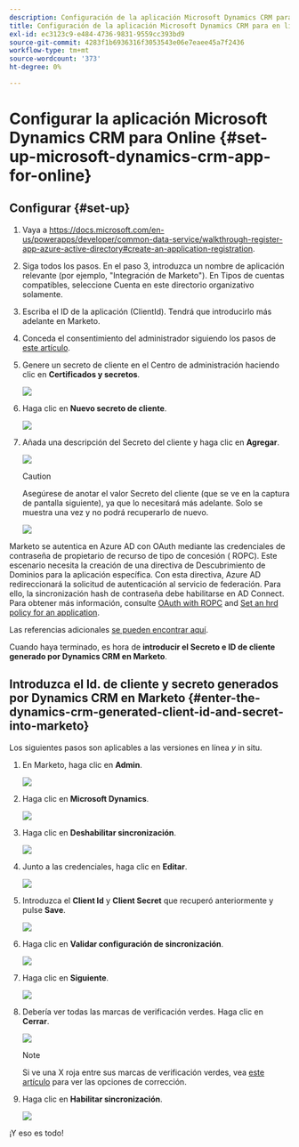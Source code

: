 ```yaml
---
description: Configuración de la aplicación Microsoft Dynamics CRM para en línea - Marketo Docs - Documentación del producto
title: Configuración de la aplicación Microsoft Dynamics CRM para en línea
exl-id: ec3123c9-e484-4736-9831-9559cc393bd9
source-git-commit: 4283f1b6936316f3053543e06e7eaee45a7f2436
workflow-type: tm+mt
source-wordcount: '373'
ht-degree: 0%

---
```


# Configurar la aplicación Microsoft Dynamics CRM para Online {#set-up-microsoft-dynamics-crm-app-for-online}

## Configurar {#set-up}

1. Vaya a https://docs.microsoft.com/en-us/powerapps/developer/common-data-service/walkthrough-register-app-azure-active-directory#create-an-application-registration.

1. Siga todos los pasos. En el paso 3, introduzca un nombre de aplicación relevante (por ejemplo, &quot;Integración de Marketo&quot;). En Tipos de cuentas compatibles, seleccione Cuenta en este directorio organizativo solamente.

1. Escriba el ID de la aplicación (ClientId). Tendrá que introducirlo más adelante en Marketo.

1. Conceda el consentimiento del administrador siguiendo los pasos de [este artículo](/help/marketo/product-docs/crm-sync/microsoft-dynamics-sync/sync-setup/set-up-oauth-authentication-for-dynamics/grant-consent-for-client-id-and-app-registration.md).

1. Genere un secreto de cliente en el Centro de administración haciendo clic en **Certificados y secretos**.

   ![](assets/set-up-microsoft-dynamics-crm-app-for-online-1.png)

1. Haga clic en **Nuevo secreto de cliente**.

   ![](assets/set-up-microsoft-dynamics-crm-app-for-online-2.png)

1. Añada una descripción del Secreto del cliente y haga clic en **Agregar**.

   ![](assets/set-up-microsoft-dynamics-crm-app-for-online-3.png)

   >[!CAUTION]
   >
   >Asegúrese de anotar el valor Secreto del cliente (que se ve en la captura de pantalla siguiente), ya que lo necesitará más adelante. Solo se muestra una vez y no podrá recuperarlo de nuevo.

   ![](assets/set-up-microsoft-dynamics-crm-app-for-online-4.png)

Marketo se autentica en Azure AD con OAuth mediante las credenciales de contraseña de propietario de recurso de tipo de concesión ( ROPC). Este escenario necesita la creación de una directiva de Descubrimiento de Dominios para la aplicación específica. Con esta directiva, Azure AD redireccionará la solicitud de autenticación al servicio de federación. Para ello, la sincronización hash de contraseña debe habilitarse en AD Connect. Para obtener más información, consulte [OAuth with ROPC](https://docs.microsoft.com/en-us/azure/active-directory/develop/v2-oauth-ropc) and [Set an hrd policy for an application](https://docs.microsoft.com/en-us/azure/active-directory/manage-apps/configure-authentication-for-federated-users-portal#example-set-an-hrd-policy-for-an-application).

Las referencias adicionales [se pueden encontrar aquí](https://docs.microsoft.com/en-us/azure/active-directory/reports-monitoring/concept-all-sign-ins#:~:text=Interactive%20user%20sign%2Dins%20are,as%20the%20Microsoft%20Authenticator%20app.&amp;text=This%20report%20also%20include%20federated,are%20federated%20to%20Azure%20AD.).

Cuando haya terminado, es hora de **introducir el Secreto e ID de cliente generado por Dynamics CRM en Marketo**.

## Introduzca el Id. de cliente y secreto generados por Dynamics CRM en Marketo {#enter-the-dynamics-crm-generated-client-id-and-secret-into-marketo}

Los siguientes pasos son aplicables a las versiones en línea _y_ in situ.

1. En Marketo, haga clic en **Admin**.

   ![](assets/set-up-microsoft-dynamics-crm-app-for-online-5.png)

1. Haga clic en **Microsoft Dynamics**.

   ![](assets/set-up-microsoft-dynamics-crm-app-for-online-6.png)

1. Haga clic en **Deshabilitar sincronización**.

   ![](assets/set-up-microsoft-dynamics-crm-app-for-online-7.png)

1. Junto a las credenciales, haga clic en **Editar**.

   ![](assets/set-up-microsoft-dynamics-crm-app-for-online-8.png)

1. Introduzca el **Client Id** y **Client Secret** que recuperó anteriormente y pulse **Save**.

   ![](assets/set-up-microsoft-dynamics-crm-app-for-online-9.png)

1. Haga clic en **Validar configuración de sincronización**.

   ![](assets/set-up-microsoft-dynamics-crm-app-for-online-10.png)

1. Haga clic en **Siguiente**.

   ![](assets/set-up-microsoft-dynamics-crm-app-for-online-11.png)

1. Debería ver todas las marcas de verificación verdes. Haga clic en **Cerrar**.

   ![](assets/set-up-microsoft-dynamics-crm-app-for-online-12.png)

   >[!NOTE]
   >
   >Si ve una X roja entre sus marcas de verificación verdes, vea [este artículo](/help/marketo/product-docs/crm-sync/microsoft-dynamics-sync/sync-setup/validate-microsoft-dynamics-sync/fix-dynamics-validation-sync-issues.md) para ver las opciones de corrección.

1. Haga clic en **Habilitar sincronización**.

   ![](assets/set-up-microsoft-dynamics-crm-app-for-online-13.png)

¡Y eso es todo!
